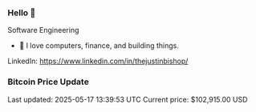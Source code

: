 ### Hello 🤙  

Software Engineering

- 🔭 I love computers, finance, and building things.
  
LinkedIn: https://www.linkedin.com/in/thejustinbishop/  



















































































































































































































### Bitcoin Price Update
Last updated: 2025-05-17 13:39:53 UTC
Current price: $102,915.00 USD
